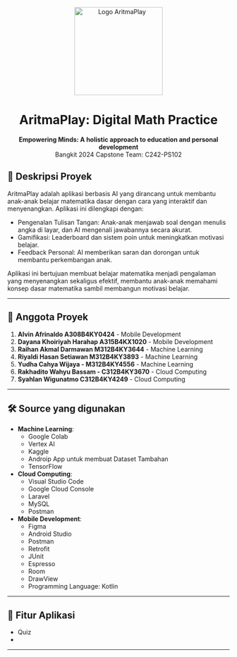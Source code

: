 <p align="center">
  <img src="URL_gambar" alt="Logo AritmaPlay" width="200">
</p>

<h1 align="center">AritmaPlay: Digital Math Practice</h1>
<p align="center">
  <strong>Empowering Minds: A holistic approach to education and personal development</strong>
  <br>Bangkit 2024 Capstone Team: C242-PS102
</p>

## 📌 **Deskripsi Proyek**
AritmaPlay adalah aplikasi berbasis AI yang dirancang untuk membantu anak-anak belajar matematika dasar dengan cara yang interaktif dan menyenangkan. Aplikasi ini dilengkapi dengan:
- Pengenalan Tulisan Tangan: Anak-anak menjawab soal dengan menulis angka di layar, dan AI mengenali jawabannya secara akurat.
- Gamifikasi: Leaderboard dan sistem poin untuk meningkatkan motivasi belajar.
- Feedback Personal: AI memberikan saran dan dorongan untuk membantu perkembangan anak.

Aplikasi ini bertujuan membuat belajar matematika menjadi pengalaman yang menyenangkan sekaligus efektif, membantu anak-anak memahami konsep dasar matematika sambil membangun motivasi belajar.

---

## 👥 **Anggota Proyek**

1. **Alvin Afrinaldo A308B4KY0424** - Mobile Development
2. **Dayana Khoiriyah Harahap A315B4KX1020** - Mobile Development
3. **Raihan Akmal Darmawan M312B4KY3644** - Machine Learning
4. **Riyaldi Hasan Setiawan M312B4KY3893** - Machine Learning
5. **Yudha Cahya Wijaya - M312B4KY4556** - Machine Learning
6. **Rakhadito Wahyu Bassam - C312B4KY3670** - Cloud Computing
7. **Syahlan Wigunatmo C312B4KY4249** - Cloud Computing

---

## 🛠 **Source yang digunakan**

- **Machine Learning**:
  - Google Colab
  - Vertex AI
  - Kaggle
  - Androip App untuk membuat Dataset Tambahan
  - TensorFlow
- **Cloud Computing**:
  - Visual Studio Code
  - Google Cloud Console
  - Laravel
  - MySQL
  - Postman
- **Mobile Development**:
  - Figma
  - Android Studio
  - Postman
  - Retrofit
  - JUnit
  - Espresso
  - Room
  - DrawView
  - Programming Language: Kotlin
---

## 🚀 **Fitur Aplikasi**
- Quiz
- 

---
